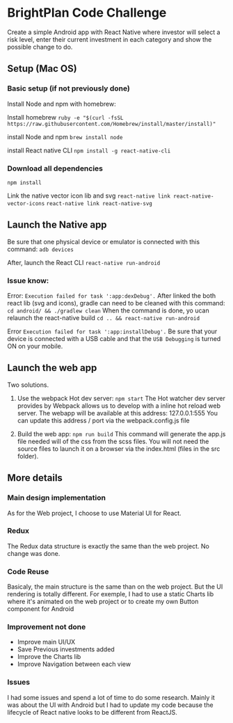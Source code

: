 # BrightPlan Code Challenge
Create a simple Android app with React Native where investor will select a risk level, enter their current investment in each category and
show the possible change to do.

## Setup (Mac OS)

### Basic setup (if not previously done)
Install Node and npm with homebrew:

Install homebrew
``ruby -e "$(curl -fsSL https://raw.githubusercontent.com/Homebrew/install/master/install)"``

install Node and npm
``brew install node``

install React native CLI
``npm install -g react-native-cli``


### Download all dependencies

``npm install``

Link the native vector icon lib and svg
``react-native link react-native-vector-icons``
``react-native link react-native-svg``


## Launch the Native app

Be sure that one physical device or emulator is connected with this command:
``adb devices``

After, launch the React CLI
``react-native run-android``

### Issue know:
Error: ``Execution failed for task ':app:dexDebug'.``
After linked the both react lib (svg and icons), gradle can need to be cleaned with this command:
``cd android/ && ./gradlew clean``
When the command is done, yo ucan relaunch the react-native build
``cd .. && react-native run-android``

Error ``Execution failed for task ':app:installDebug'.``
Be sure that your device is connected with a USB cable and that the ``USB Debugging`` is turned ON on your mobile.

## Launch the web app
Two solutions.

1. Use the webpack Hot dev server:
``npm start``
The Hot watcher dev server provides by Webpack allows us to develop with a inline hot reload web server.
The webapp will be available at this address: 127.0.0.1:555
You can update this address / port via the webpack.config.js file

3. Build the web app:
``npm run build``
This command will generate the app.js file needed will of the css from the scss files.
You will not need the source files to launch it on a browser via the index.html (files in the src folder). 


## More details

### Main design implementation
As for the Web project, I choose to use Material UI for React.

### Redux
The Redux data structure is exactly the same than the web project. No change was done.

### Code Reuse
Basicaly, the main structure is the same than on the web project. But the UI rendering is totally different.
For exemple, I had to use a static Charts lib where it's animated on the web project or to create my own Button component for Android

### Improvement not done 
- Improve main UI/UX
- Save Previous investments added
- Improve the Charts lib
- Improve Navigation between each view

### Issues
I had some issues and spend a lot of time to do some research. 
Mainly it was about the UI with Android but I had to update my code because the 
lifecycle of React native looks to be different from ReactJS.
